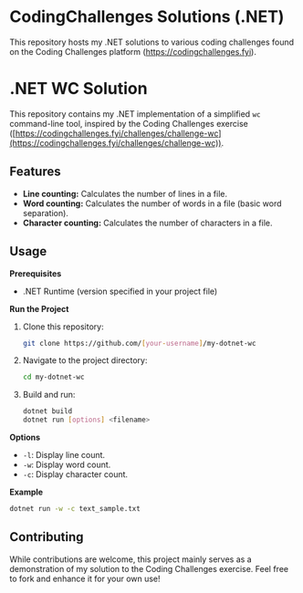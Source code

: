 # CodingChallenges Solutions (.NET)
This repository hosts my .NET solutions to various coding challenges found on the Coding Challenges platform (https://codingchallenges.fyi).

# .NET WC Solution

This repository contains my .NET implementation of a simplified `wc` command-line tool, inspired by the Coding Challenges exercise ([https://codingchallenges.fyi/challenges/challenge-wc](https://codingchallenges.fyi/challenges/challenge-wc)). 

## Features

* **Line counting:** Calculates the number of lines in a file.
* **Word counting:** Calculates the number of words in a file (basic word separation).
* **Character counting:** Calculates the number of characters in a file.

## Usage

**Prerequisites**

* .NET Runtime (version specified in your project file)

**Run the Project**

1. Clone this repository:
   ```bash
   git clone https://github.com/[your-username]/my-dotnet-wc
   ```
2. Navigate to the project directory:
   ```bash
   cd my-dotnet-wc
   ```
3. Build and run:
   ```bash
   dotnet build
   dotnet run [options] <filename>
   ```

**Options**

* `-l`: Display line count.
* `-w`: Display word count.
* `-c`: Display character count.

**Example**

```bash
dotnet run -w -c text_sample.txt
```

## Contributing

While contributions are welcome, this project mainly serves as a demonstration of my solution to the Coding Challenges exercise. Feel free to fork and enhance it for your own use! 
